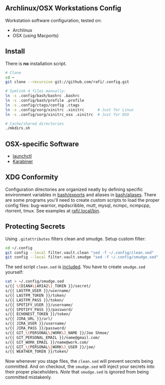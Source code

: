 Archlinux/OSX Workstations Config
---
Workstation software configuration, tested on:

* Archlinux
* OSX (using Macports)

Install
---
There is **no** installation script.
```sh
# Clone
cd ~
git clone --recursive git://github.com/rafi/.config.git

# Symlink 4 files manually:
ln -s .config/bash/bashrc .bashrc
ln -s .config/bash/profile .profile
ln -s .config/ctags/config .ctags
ln -s .config/xorg/xinitrc .xinitrc      # Just for Linux
ln -s .config/xorg/xinitrc_osx .xinitrc  # Just for OSX

# Cache/shared directories
./mkdirs.sh
```

## OSX-specific Software
- [launchctl](./launch/)
- [Karabiner](./karabiner/)

XDG Conformity
---
Configuration directories are organized neatly by defining
specific environment variables in [bash/exports](./bash/exports) and
aliases in [bash/aliases](./bash/aliases).
There are some programs you'll need to create custom scripts to load the
proper config files: bug-warrior, mpdscribble, mutt, mysql, ncmpc,
ncmpcpp, rtorrent, tmux. See examples at [rafi/.local/bin].

Protecting Secrets
---
Using `.gitattributes` filters clean and smudge. Setup custom filter:
```sh
cd ~/.config
git config --local filter.vault.clean "sed -f ~/.config/clean.sed"
git config --local filter.vault.smudge "sed -f ~/.config/smudge.sed"
```
The sed script `clean.sed` is [included](./clean.sed).
You have to create `smudge.sed` yourself:
```sh
cat > ~/.config/smudge.sed
s/{{ \(DIANA\|ARIA2\)_TOKEN }}/secret/
s/{{ LASTFM_USER }}/username/
s/{{ LASTFM_TOKEN }}/token/
s/{{ LASTFM_PASS }}/token/
s/{{ SPOTIFY_USER }}/username/
s/{{ SPOTIFY_PASS }}/password/
s/{{ ECHONEST_TOKEN }}/token/
s/{{ JIRA_URL }}/url/
s/{{ JIRA_USER }}/username/
s/{{ JIRA_PASS }}/password/
s/{{ GIT_\(PERSONAL\|WORK\)_NAME }}/Joe Shmoe/
s/{{ GIT_PERSONAL_EMAIL }}/name@gmail.com/
s/{{ GIT_WORK_EMAIL }}/name@work.com/
s/{{ GIT_\(PERSONAL\|WORK\)_USER }}/joe/
s/{{ WEATHER_TOKEN }}/token/
```
Now whenever you stage files, the `clean.sed` will prevent secrets being
committed. And on checkout, the `smudge.sed` will inject your secrets into
their proper placeholders. _Note_ that `smudge.sed` is ignored from being
committed mistakenly.

[rafi/.local/bin]: https://github.com/rafi/.local/tree/master/bin
